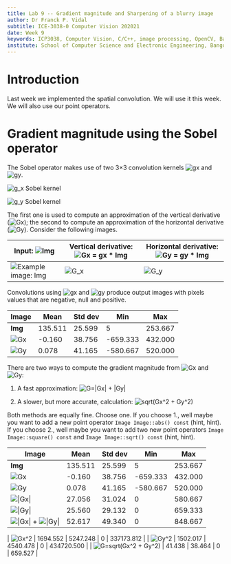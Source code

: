 ```yaml
---
title: Lab 9 -- Gradient magnitude and Sharpening of a blurry image
author: Dr Franck P. Vidal
subtitle: ICE-3038-0 Computer Vision 202021
date: Week 9
keywords: ICP3038, Computer Vision, C/C++, image processing, OpenCV, Bangor University, School of Computer Science and Electronic Engineering
institute: School of Computer Science and Electronic Engineering, Bangor University
---
```


# Introduction

Last week we implemented the spatial convolution. We will use it this week. We will also use our point operators.

# Gradient magnitude using the Sobel operator

The Sobel operator makes use of two 3×3 convolution kernels <img src="https://render.githubusercontent.com/render/math?math=\mathrm{g}_x" alt="gx" /> and <img src="https://render.githubusercontent.com/render/math?math=\mathrm{g}_y" alt="gy" />.

![$g_x$ Sobel kernel](img/g_x.png)
<!-- mathbf{g}_x=\left[\begin{array}{ccc}+1&0&-1\\+2&0&-2\\+1&0&-1\\\end{array}\right]" alt="g_x Sobel kernel" /> -->

![$g_y$ Sobel kernel](img/g_y.png)
<!-- \mathbf{G}_y=\left[\begin{array}{ccc}+1&+2&+1\\0&0&0\\-1&-2&-1\\\end{array}\right]-->

The first one is used to compute an approximation of the vertical derivative (<img src="https://render.githubusercontent.com/render/math?math=\mathrm{G}_x" alt="Gx" />); the second to compute an approximation of the horizontal derivative (<img src="https://render.githubusercontent.com/render/math?math=\mathrm{G}_y" alt="Gy" />).
Consider the following images.

|  Input: <img src="https://render.githubusercontent.com/render/math?math=\mathrm{Img}" alt="Img" /> | Vertical derivative: <img src="https://render.githubusercontent.com/render/math?math=\mathrm{G}_x=\mathrm{g}_x * \mathrm{Img}" alt="Gx = gx * Img" /> | Horizontal derivative: <img src="https://render.githubusercontent.com/render/math?math=\mathrm{G}_y=\mathrm{g}_y * \mathrm{Img}" alt="Gy = gy * Img" /> |
|-------|-------|-------|
![Example image: Img](img/Img.png) | ![$G_x$](img/vertical-derivative.png) |![$G_y$](img/horizontal-derivative.png)|

Convolutions using <img src="https://render.githubusercontent.com/render/math?math=\mathrm{g}_x" alt="gx" /> and <img src="https://render.githubusercontent.com/render/math?math=\mathrm{g}_y" alt="gy" /> produce output images with pixels values that are negative, null and positive.

| Image  | Mean    | Std dev | Min      | Max     |
|--------|---------|---------|----------|---------|
| **Img**| 135.511 | 25.599  | 5        | 253.667 |
| <img src="https://render.githubusercontent.com/render/math?math=\mathrm{G}_x" alt="Gx" /> | -0.160  | 38.756  | -659.333 | 432.000 |
| <img src="https://render.githubusercontent.com/render/math?math=\mathrm{G}_y" alt="Gy" /> | 0.078   | 41.165  | -580.667 | 520.000 |

There are two ways to compute the gradient magnitude from <img src="https://render.githubusercontent.com/render/math?math=\mathrm{G}_x" alt="Gx" /> and <img src="https://render.githubusercontent.com/render/math?math=\mathrm{G}_y" alt="Gy" />:

1. A fast approximation: ![G=|Gx| + |Gy|](img/G-abs.png)
<!-- <img src="https://render.githubusercontent.com/render/math?math=\mathrm{G} = |\mathrm{G}_x| + |\mathrm{G}_y|" alt="G=|Gx| + |Gy|" /> -->

2. A slower, but more accurate, calculation: ![sqrt(Gx^2 + Gy^2)](img/G-square.png)
<!-- <img src="https://render.githubusercontent.com/render/math?math=\mathrm{G} = \sqrt{\mathrm{G}_x^2 + \mathrm{G}_y^2}" alt="G=sqrt(Gx^2 + Gy^2)" /> -->

Both methods are equally fine. Choose one.
If you choose 1., well maybe you want to add a new point operator `Image Image::abs() const` (hint, hint).
If you choose 2., well maybe you want to add two new point operators `Image Image::square() const` and `Image Image::sqrt() const` (hint, hint).


| Image  | Mean    | Std dev | Min      | Max     |
|--------|---------|---------|----------|---------|
| **Img**| 135.511 | 25.599  | 5        | 253.667 |
| <img src="https://render.githubusercontent.com/render/math?math=\mathrm{G}_x" alt="Gx" /> | -0.160  | 38.756  | -659.333 | 432.000 |
| <img src="https://render.githubusercontent.com/render/math?math=\mathrm{G}_y" alt="Gy" /> | 0.078   | 41.165  | -580.667 | 520.000 |
| <img src="https://render.githubusercontent.com/render/math?math=\|\mathrm{G}_x\|" alt="\|Gx\|" /> | 27.056 | 31.024 |0 |580.667 |
| <img src="https://render.githubusercontent.com/render/math?math=\|\mathrm{G}_y\|" alt="\|Gy\|" /> | 25.560 | 29.132 | 0 | 659.333 |
| <img src="https://render.githubusercontent.com/render/math?math=\|\mathrm{G}_x\|" alt="\|Gx\|" /> + <img src="https://render.githubusercontent.com/render/math?math=\|\mathrm{G}_y\|" alt="\|Gy\|" /> | 52.617 | 49.340 | 0 | 848.667 |

| <img src="https://render.githubusercontent.com/render/math?math=\mathrm{G}_x^2" alt="Gx^2" /> | 1694.552 | 5247.248 | 0 | 337173.812 |
| <img src="https://render.githubusercontent.com/render/math?math=\mathrm{G}_y^2" alt="Gy^2" /> | 1502.017 | 4540.478 | 0 | 434720.500 |
| <img src="https://render.githubusercontent.com/render/math?math=\mathrm{G} = \sqrt{\mathrm{G}_x^2 + \mathrm{G}_y^2}" alt="G=sqrt(Gx^2 + Gy^2)" /> |  41.438 | 38.464 | 0 | 659.527 |

